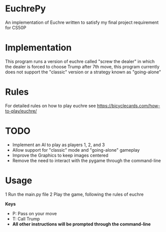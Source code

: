 # EuchrePy
An implementation of Euchre written to satisfy my final project requirement for CS50P

# Implementation 
This program runs a version of euchre called "screw the dealer" in which the dealer is forced to choose Trump after 7th move, this program currently does not support the "classic" version or a strategy known as "going-alone"

# Rules
For detailed rules on how to play euchre see https://bicyclecards.com/how-to-play/euchre/ 

# TODO
* Implement an AI to play as players 1, 2, and 3
* Allow support for "classic" mode and "going-alone" gameplay
* Improve the Graphics to keep images centered
* Remove the need to interact with the pygame through the command-line

# Usage
1 Run the main.py file
2 Play the game, following the rules of euchre 

**Keys**
* P: Pass on your move
* T: Call Trump
* **All other instructions will be prompted through the command-line**




